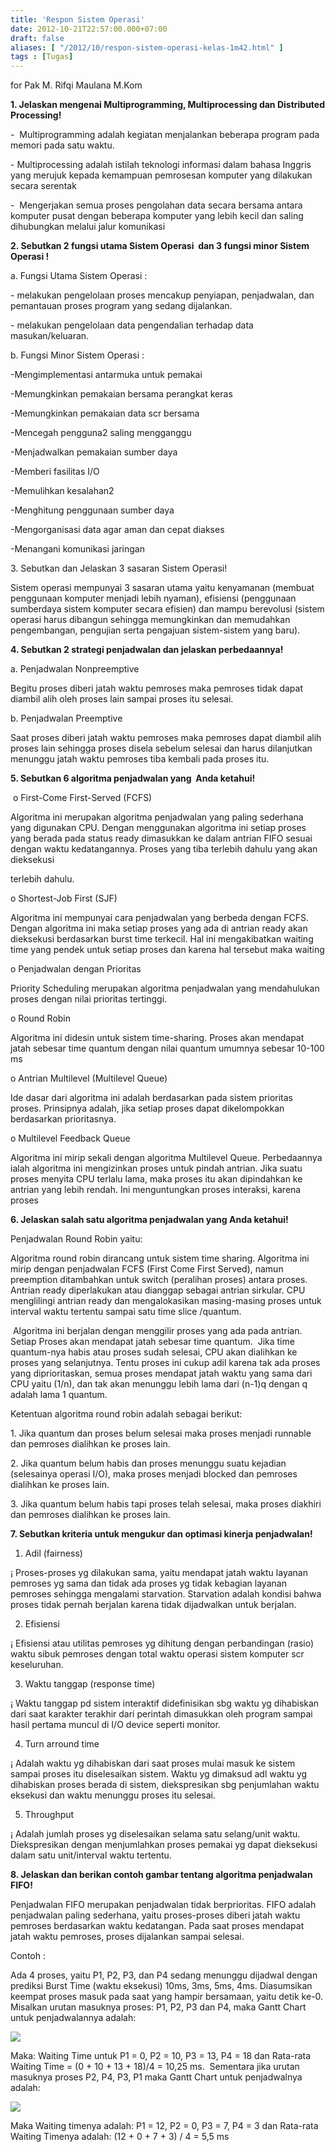 ```yaml
---
title: 'Respon Sistem Operasi'
date: 2012-10-21T22:57:00.000+07:00
draft: false
aliases: [ "/2012/10/respon-sistem-operasi-kelas-1m42.html" ]
tags : [Tugas]
---
```


for Pak M. Rifqi Maulana M.Kom  

  

**1\. Jelaskan mengenai Multiprogramming, Multiprocessing dan Distributed Processing!**

\-  Multiprogramming adalah kegiatan menjalankan beberapa program pada memori pada satu waktu.

\- Multiprocessing adalah istilah teknologi informasi dalam bahasa Inggris yang merujuk kepada kemampuan pemrosesan komputer yang dilakukan secara serentak

\-  Mengerjakan semua proses pengolahan data secara bersama antara komputer pusat dengan beberapa komputer yang lebih kecil dan saling dihubungkan melalui jalur komunikasi

  

**2\. Sebutkan 2 fungsi utama Sistem Operasi  dan 3 fungsi minor Sistem Operasi !**

a. Fungsi Utama Sistem Operasi :

\- melakukan pengelolaan proses mencakup penyiapan, penjadwalan, dan pemantauan proses program yang sedang dijalankan.

\- melakukan pengelolaan data pengendalian terhadap data masukan/keluaran.

b. Fungsi Minor Sistem Operasi :

\-Mengimplementasi antarmuka untuk pemakai

\-Memungkinkan pemakaian bersama perangkat keras

\-Memungkinkan pemakaian data scr bersama

\-Mencegah pengguna2 saling mengganggu

\-Menjadwalkan pemakaian sumber daya

\-Memberi fasilitas I/O

\-Memulihkan kesalahan2

\-Menghitung penggunaan sumber daya

\-Mengorganisasi data agar aman dan cepat diakses

\-Menangani komunikasi jaringan

  

3\. Sebutkan dan Jelaskan 3 sasaran Sistem Operasi!

Sistem operasi mempunyai 3 sasaran utama yaitu kenyamanan (membuat penggunaan komputer menjadi lebih nyaman), efisiensi (penggunaan sumberdaya sistem komputer secara efisien) dan mampu berevolusi (sistem operasi harus dibangun sehingga memungkinkan dan memudahkan pengembangan, pengujian serta pengajuan sistem-sistem yang baru).

  

**4\. Sebutkan 2 strategi penjadwalan dan jelaskan perbedaannya!**

a. Penjadwalan Nonpreemptive

Begitu proses diberi jatah waktu pemroses maka pemroses tidak dapat diambil alih oleh proses lain sampai proses itu selesai.

b. Penjadwalan Preemptive

Saat proses diberi jatah waktu pemroses maka pemroses dapat diambil alih proses lain sehingga proses disela sebelum selesai dan harus dilanjutkan menunggu jatah waktu pemroses tiba kembali pada proses itu.

  

**5\. Sebutkan 6 algoritma penjadwalan yang  Anda ketahui!**

 o First-Come First-Served (FCFS)

Algoritma ini merupakan algoritma penjadwalan yang paling sederhana yang digunakan CPU. Dengan menggunakan algoritma ini setiap proses yang berada pada status ready dimasukkan ke dalam antrian FIFO sesuai dengan waktu kedatangannya. Proses yang tiba terlebih dahulu yang akan dieksekusi

terlebih dahulu.

o Shortest-Job First (SJF)

Algoritma ini mempunyai cara penjadwalan yang berbeda dengan FCFS. Dengan algoritma ini maka setiap proses yang ada di antrian ready akan dieksekusi berdasarkan burst time terkecil. Hal ini mengakibatkan waiting time yang pendek untuk setiap proses dan karena hal tersebut maka waiting

o Penjadwalan dengan Prioritas

Priority Scheduling merupakan algoritma penjadwalan yang mendahulukan proses dengan nilai prioritas tertinggi.

o Round Robin

Algoritma ini didesin untuk sistem time-sharing. Proses akan mendapat jatah sebesar time quantum dengan nilai quantum umumnya sebesar 10-100 ms

o Antrian Multilevel (Multilevel Queue)

Ide dasar dari algoritma ini adalah berdasarkan pada sistem prioritas proses. Prinsipnya adalah, jika setiap proses dapat dikelompokkan berdasarkan prioritasnya.

o Multilevel Feedback Queue

Algoritma ini mirip sekali dengan algoritma Multilevel Queue. Perbedaannya ialah algoritma ini mengizinkan proses untuk pindah antrian. Jika suatu proses menyita CPU terlalu lama, maka proses itu akan dipindahkan ke antrian yang lebih rendah. Ini menguntungkan proses interaksi, karena proses

  

**6\. Jelaskan salah satu algoritma penjadwalan yang Anda ketahui!**

Penjadwalan Round Robin yaitu:

Algoritma round robin dirancang untuk sistem time sharing. Algoritma ini mirip dengan penjadwalan FCFS (First Come First Served), namun preemption ditambahkan untuk switch (peralihan proses) antara proses. Antrian ready diperlakukan atau dianggap sebagai antrian sirkular. CPU menglilingi antrian ready dan mengalokasikan masing-masing proses untuk interval waktu tertentu sampai satu time slice /quantum.

 Algoritma ini berjalan dengan menggilir proses yang ada pada antrian. Setiap Proses akan mendapat jatah sebesar time quantum.  Jika time quantum-nya habis atau proses sudah selesai, CPU akan dialihkan ke proses yang selanjutnya. Tentu proses ini cukup adil karena tak ada proses yang diprioritaskan, semua proses mendapat jatah waktu yang sama dari CPU yaitu (1/n), dan tak akan menunggu lebih lama dari (n-1)q dengan q adalah lama 1 quantum.

Ketentuan algoritma round robin adalah sebagai berikut:

1\. Jika quantum dan proses belum selesai maka proses menjadi runnable dan pemroses dialihkan ke proses lain.

2\. Jika quantum belum habis dan proses menunggu suatu kejadian (selesainya operasi I/O), maka proses menjadi blocked dan pemroses dialihkan ke proses lain.

3\. Jika quantum belum habis tapi proses telah selesai, maka proses diakhiri dan pemroses dialihkan ke proses lain.

  

**7\. Sebutkan kriteria untuk mengukur dan optimasi kinerja penjadwalan!**

1.  Adil (fairness)

¡ Proses-proses yg dilakukan sama, yaitu mendapat jatah waktu layanan pemroses yg sama dan tidak ada proses yg tidak kebagian layanan pemroses sehingga mengalami starvation. Starvation adalah kondisi bahwa proses tidak pernah berjalan karena tidak dijadwalkan untuk berjalan.

2. Efisiensi

¡ Efisiensi atau utilitas pemroses yg dihitung dengan perbandingan (rasio) waktu sibuk pemroses dengan total waktu operasi sistem komputer scr keseluruhan.

3. Waktu tanggap (response time)

¡ Waktu tanggap pd sistem interaktif didefinisikan sbg waktu yg dihabiskan dari saat karakter terakhir dari perintah dimasukkan oleh program sampai hasil pertama muncul di I/O device seperti monitor.

4. Turn arround time

¡ Adalah waktu yg dihabiskan dari saat proses mulai masuk ke sistem sampai proses itu diselesaikan sistem. Waktu yg dimaksud adl waktu yg dihabiskan proses berada di sistem, diekspresikan sbg penjumlahan waktu eksekusi dan waktu menunggu proses itu selesai.

5. Throughput

¡ Adalah jumlah proses yg diselesaikan selama satu selang/unit waktu. Diekspresikan dengan menjumlahkan proses pemakai yg dapat dieksekusi dalam satu unit/interval waktu tertentu.

  

**8\. Jelaskan dan berikan contoh gambar tentang algoritma penjadwalan FIFO!**

Penjadwalan FIFO merupakan penjadwalan tidak berprioritas. FIFO adalah penjadwalan paling sederhana, yaitu proses-proses diberi jatah waktu pemroses berdasarkan waktu kedatangan. Pada saat proses mendapat jatah waktu pemroses, proses dijalankan sampai selesai.

Contoh :

Ada 4 proses, yaitu P1, P2, P3, dan P4 sedang menunggu dijadwal dengan prediksi Burst Time (waktu eksekusi) 10ms, 3ms, 5ms, 4ms. Diasumsikan keempat proses masuk pada saat yang hampir bersamaan, yaitu detik ke-0. Misalkan urutan masuknya proses: P1, P2, P3 dan P4, maka Gantt Chart untuk penjadwalannya adalah:

[![](http://2.bp.blogspot.com/-ZU2X2eseTMM/UIQaVLGNvLI/AAAAAAAAAV0/T7VF3SWhRmA/s320/7.jpg)](http://2.bp.blogspot.com/-ZU2X2eseTMM/UIQaVLGNvLI/AAAAAAAAAV0/T7VF3SWhRmA/s1600/7.jpg)

  

Maka: Waiting Time untuk P1 = 0, P2 = 10, P3 = 13, P4 = 18 dan Rata-rata Waiting Time = (0 + 10 + 13 + 18)/4 = 10,25 ms.  Sementara jika urutan masuknya proses P2, P4, P3, P1 maka Gantt Chart untuk penjadwalnya adalah:

[![](http://3.bp.blogspot.com/-424eYXjyYgY/UIQablk4dpI/AAAAAAAAAV8/cuDnDergo84/s320/6.png)](http://3.bp.blogspot.com/-424eYXjyYgY/UIQablk4dpI/AAAAAAAAAV8/cuDnDergo84/s1600/6.png)

  

  
  

Maka Waiting timenya adalah: P1 = 12, P2 = 0, P3 = 7, P4 = 3 dan Rata-rata Waiting Timenya adalah: (12 + 0 + 7 + 3) / 4 = 5,5 ms